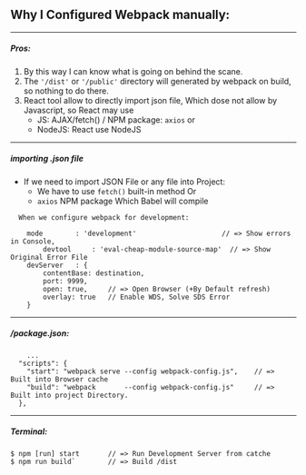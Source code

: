 ## Why I Configured Webpack manually:
---

<h5> Pros: </h5>
<ol>
    <li> By this way I can know what is going on behind the scane. </li>
    <li> The <code>'/dist'</code> or <code>'/public'</code> directory will generated by webpack on build, so nothing to do there.</li>
<li> React tool allow to directly import json file, Which dose not allow by Javascript, so React may use
    <ul>
	    <li> JS: AJAX/fetch() / NPM package: <code>axios</code>  or </li>
	    <li> NodeJS:  React use NodeJS </li>
	<ul>
</ol>

---

<h5> importing .json file </h5>

- If we need to import JSON File or any file into Project:
	- We have to use <code>fetch()</code> built-in method Or
	- <code>axios</code> NPM package 	Which Babel will compile 


```
  When we configure webpack for development: 

  	mode        : 'development'               		// => Show errors in Console,
		devtool     : 'eval-cheap-module-source-map'  // => Show Original Error File 
    devServer   : {
	    contentBase: destination,
	    port: 9999,
	    open: true,     // => Open Browser (+By Default refresh)
	    overlay: true   // Enable WDS, Solve SDS Error
  	}
```

---

<h5> /package.json: </h5>
		
		...
	  "scripts": {
	    "start": "webpack serve --config webpack-config.js", 	// => Built into Browser cache
	    "build": "webpack       --config webpack-config.js" 	// => Built into project Directory. 
	  },

---

<h5> Terminal: </h5>

    $ npm [run] start		// => Run Development Server from catche
    $ npm run build` 		// => Build /dist


